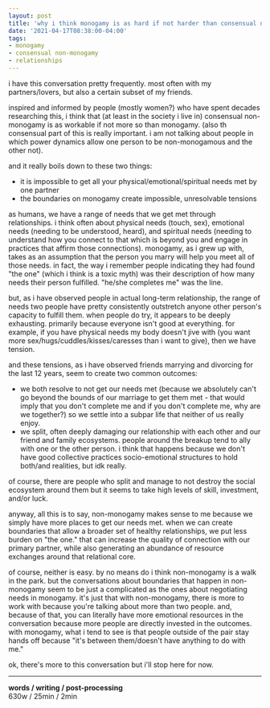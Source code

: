```yaml
---
layout: post
title: 'why i think monogamy is as hard if not harder than consensual non-monogamy'
date: '2021-04-17T08:38:00-04:00'
tags:
- monogamy
- consensual non-monogamy
- relationships
--- 
```


<!-- {:target="_blank"} -->

i have this conversation pretty frequently. most often with my partners/lovers, but also a certain subset of my friends. 

inspired and informed by people (mostly women?) who have spent decades researching this, i think that (at least in the society i live in) consensual non-monogamy is as workable if not more so than monogamy. (also th consensual part of this is really important. i am not talking about people in which power dynamics allow one person to be non-monogamous and the other not).

and it really boils down to these two things:

* it is impossible to get all your physical/emotional/spiritual needs met by one partner
* the boundaries on monogamy create impossible, unresolvable tensions

as humans, we have a range of needs that we get met through relationships. i think often about physical needs (touch, sex), emotional needs (needing to be understood, heard), and spiritual needs (needing to understand how you connect to that which is beyond you and engage in practices that affirm those connections). monogamy, as i grew up with, takes as an assumption that the person you marry will help you meet all of those needs. in fact, the way i remember people indicating they had found "the one" (which i think is a toxic myth) was their description of how many needs their person fulfilled. "he/she completes me" was the line. 

but, as i have observed people in actual long-term relationship, the range of needs two people have pretty consistently outstretch anyone other person's capacity to fulfill them. when people do try, it appears to be deeply exhausting. primarily because everyone isn't good at everything. for example, if you have physical needs my body doesn't jive with (you want more sex/hugs/cuddles/kisses/caresses than i want to give), then we have tension. 

and these tensions, as i have observed friends marrying and divorcing for the last 12 years, seem to create two common outcomes: 

* we both resolve to not get our needs met (because we absolutely can't go beyond the bounds of our marriage to get them met - that would imply that you don't complete me and if you don't complete me, why are we together?) so we settle into a subpar life that neither of us really enjoy. 
* we split, often deeply damaging our relationship with each other and our friend and family ecosystems. people around the breakup tend to ally with one or the other person. i think that happens because we don't have good collective practices socio-emotional structures to hold both/and realities, but idk really.

of course, there are people who split and manage to not destroy the social ecosystem around them but it seems to take high levels of skill, investment, and/or luck. 

anyway, all this is to say, non-monogamy makes sense to me because  we simply have more places to get our needs met. when we can create boundaries that allow a broader set of healthy relationships, we put less burden on "the one." that can increase the quality of connection with our primary partner, while also generating an abundance of resource exchanges around that relational core. 

of course, neither is easy. by no means do i think non-monogamy is a walk in the park. but the conversations about boundaries that happen in non-monogamy seem to be just a complicated as the ones about negotiating needs in monogamy. it's just that with non-monogamy, there is more to work with because you're talking about more than two people. and, because of that, you can literally have more emotional resources in the conversation because more people are directly invested in the outcomes. with monogamy, what i tend to see is that people outside of the pair stay hands off because "it's between them/doesn't have anything to do with me."

ok, there's more to this conversation but i'll stop here for now. 

---


<!-- hyperlink bank -->


<!-- &#042; = asterisk -->
<!-- &#039; = single quote '-->

**words / writing / post-processing**  
630w / 25min / 2min